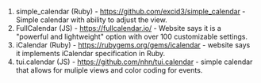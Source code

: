 1. simple_calendar (Ruby) - https://github.com/excid3/simple_calendar - Simple calendar with ability to adjust the view. 
2. FullCalendar (JS) - https://fullcalendar.io/ - Website says it is a "powerful and lightweight" option with over 100 customizable settings. 
3. iCalendar (Ruby) - https://rubygems.org/gems/icalendar - website says it implements iCalendar specification in Ruby. 
4. tui.calendar (JS) - https://github.com/nhn/tui.calendar - simple calendar that allows for muliple views and color coding for events. 
